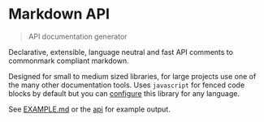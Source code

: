 # Markdown API

<? @include readme/badges.md ?>

> API documentation generator

Declarative, extensible, language neutral and fast API comments to commonmark compliant markdown.

Designed for small to medium sized libraries, for large projects use one of the many other documentation tools. Uses `javascript` for fenced code blocks by default but you can [configure](#conf) this library for any language.

See [EXAMPLE.md](/EXAMPLE.md) or the [api](#api) for example output.

<? @include {=readme} install.md usage.md comments.md tags.md cues.md ?>

<? @exec mkapi index.js lib/*.js --title=API --level=2 ?>

<? @include {=readme} license.md links.md ?>
